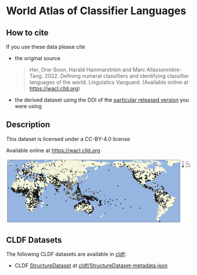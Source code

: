 # World Atlas of Classifier Languages

## How to cite

If you use these data please cite
- the original source
  > Her, One-Soon, Harald Hammarström and Marc Allassonnière-Tang. 2022. Defining numeral classifiers and identifying classifier languages of the world. Linguistics Vanguard. (Available online at https://wacl.clld.org)
- the derived dataset using the DOI of the [particular released version](../../releases/) you were using

## Description


This dataset is licensed under a CC-BY-4.0 license

Available online at https://wacl.clld.org

![Distribution of classifier languages](map.jpg)


## CLDF Datasets

The following CLDF datasets are available in [cldf](cldf):

- CLDF [StructureDataset](https://github.com/cldf/cldf/tree/master/modules/StructureDataset) at [cldf/StructureDataset-metadata.json](cldf/StructureDataset-metadata.json)